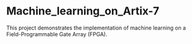 # Machine_learning_on_Artix-7
This project demonstrates the implementation of machine learning on a Field-Programmable Gate Array (FPGA).
